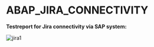 # ABAP_JIRA_CONNECTIVITY

**Testreport for Jira connectivity via SAP system:**


![jira1](https://github.com/clemens1994/ABAP_JIRA_CONNECTIVITY/assets/43879201/cb0738f0-f168-4a31-bfa2-867b68eaac1c)

